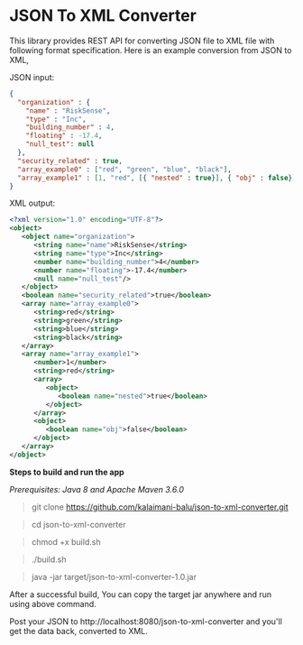 # JSON To XML Converter

This library provides REST API for converting JSON file to XML file with following format specification. Here is an example conversion from JSON to XML,

JSON input:
```json
{
  "organization" : {
    "name" : "RiskSense",
    "type" : "Inc",
    "building_number" : 4,
    "floating" : -17.4,
    "null_test": null
  },
  "security_related" : true,
  "array_example0" : ["red", "green", "blue", "black"],
  "array_example1" : [1, "red", [{ "nested" : true}], { "obj" : false}]
}
``` 
XML output:
```xml
<?xml version="1.0" encoding="UTF-8"?>
<object>
   <object name="organization">
      <string name="name">RiskSense</string>
      <string name="type">Inc</string>
      <number name="building_number">4</number>
      <number name="floating">-17.4</number>
      <null name="null_test"/>
   </object>
   <boolean name="security_related">true</boolean>
   <array name="array_example0">
      <string>red</string>
      <string>green</string>
      <string>blue</string>
      <string>black</string>
   </array>
   <array name="array_example1">
      <number>1</number>
      <string>red</string>
      <array>
         <object>
            <boolean name="nested">true</boolean>
         </object>
      </array>
      <object>
         <boolean name="obj">false</boolean>
      </object>
   </array>
</object>
```
**Steps to build and run the app**

_Prerequisites: Java 8 and Apache Maven 3.6.0_

> git clone https://github.com/kalaimani-balu/json-to-xml-converter.git

> cd json-to-xml-converter

> chmod +x build.sh

> ./build.sh

> java -jar target/json-to-xml-converter-1.0.jar

After a successful build, You can copy the target jar anywhere and run using above command.

Post your JSON to http://localhost:8080/json-to-xml-converter and you'll get the data back, converted to XML.